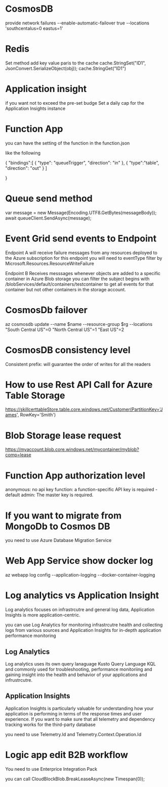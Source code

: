 # CosmosDB

provide network failures
--enable-automatic-failover true --locations 'southcentalus=0 eastus=1'

# Redis

Set method add key value paris to the cache
cache.StringSet("ID1", JsonConvert.SerializeObject(obj));
cache.StringGet("ID1")

# Application insight

if you want not to exceed the pre-set budge
Set a daily cap for the Application Insights instance

# Function App

you can have the setting of the function in the function.json

like the following

{
"bindings":[
{
"type": "queueTrigger",
"direction": "in"
},
{
"type":"table",
"direction": "out"
}
]

}

# Queue send method

var message = new Message(Encoding.UTF8.GetBytes(messageBody));
await queueClient.SendAsync(message);

# Event Grid send events to Endpoint

Endpoint A will receive failure messages from any resources deployed to the Azure subscription
for this endpoint you will need to eventType filter by Microsoft.Resources.ResourceWriteFailure

Endpoint B Receives messsages whenever objects are added to a specific container in Azure Blob storage
you can filter the subject begins with /blobServices/default/containers/testcontainer to get all events for that container but not other containers in the storage account.

# CosmosDb failover

az cosmosdb update --name $name --resource-group $rg --locations "South Central US"=0 "North Central US"=1 "East US"=2

# CosmosDB consistency level

Consistent prefix: will guarantee the order of writes for all the readers

# How to use Rest API Call for Azure Table Storage

https://skillcerttableStore.table.core.windows.net/Customer(PartitionKey='James', RowKey='Smith')

# Blob Storage lease request

https://myaccount.blob.core.windows.net/mycontainer/myblob?comp=lease

# Function App authorization level

anonymous: no api key
function: a function-specific API key is required - default
admin: The master key is required.

# If you want to migrate from MongoDb to Cosmos DB

you need to use Azure Database Migration Service

# Web App Service show docker log

az webapp log config --application-logging --docker-container-logging

# Log analytics vs Application Insight

Log analytics focuses on infrastrcutre and general log data, Application Insights is more application-centric.

you can use Log Analytics for monitoring infrastrcutre health and collecting logs from various sources and Application Insights for in-depth application performance monitoring

## Log Analytics

Log analytics uses its own query lanaguage Kusto Query Language KQL and commonly used for troubleshooting, performance monitoriing and gaining insight into the health and behavior of your applications and infrustrcutre.

## Application Insights

Application Insights is particularly valuable for understanding how your application is performing in terms of the response times and user experience.
If you want to make sure that all telemetry and dependency tracking works for the third-party database

you need to use Telemetry.Id and Telemetry.Context.Operation.Id

# Logic app edit B2B workflow

You need to use Enterprice Integration Pack

you can call CloudBlockBlob.BreakLeaseAsync(new Timespan(0));
